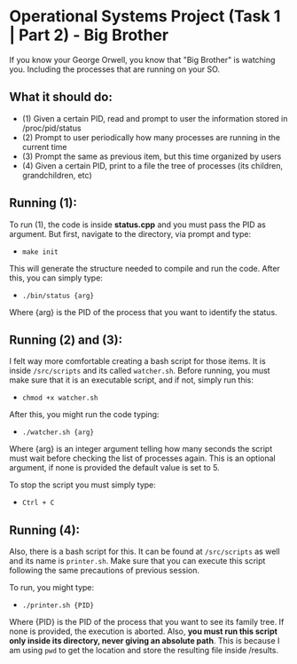 # Operational Systems Project (Task 1 | Part 2) - Big Brother

If you know your George Orwell, you know that "Big Brother" is watching you. Including the processes that are running on your SO.

## What it should do:

* (1) Given a certain PID, read and prompt to user the information stored in /proc/pid/status
* (2) Prompt to user periodically how many processes are running in the current time
* (3) Prompt the same as previous item, but this time organized by users
* (4) Given a certain PID, print to a file the tree of processes (its children, grandchildren, etc)

## Running (1):

To run (1), the code is inside <strong>status.cpp</strong> and you must pass the PID as argument. But first, navigate to the directory, via prompt and type:

* <code>make init</code>

This will generate the structure needed to compile and run the code. After this, you can simply type:

* <code>./bin/status {arg}</code>

Where {arg} is the PID of the process that you want to identify the status.

## Running (2) and (3):

I felt way more comfortable creating a bash script for those items. It is inside <code>/src/scripts</code> and its called <code>watcher.sh</code>. Before running, you must make sure that it is an executable script, and if not, simply run this:

* <code>chmod +x watcher.sh</code>

After this, you might run the code typing:

* <code>./watcher.sh {arg}</code>

Where {arg} is an integer argument telling how many seconds the script must wait before checking the list of processes again. This is an optional argument, if none is provided the default value is set to 5. 

To stop the script you must simply type:

* <code>Ctrl + C</code>

## Running (4):

Also, there is a bash script for this. It can be found at <code>/src/scripts</code> as well and its name is <code>printer.sh</code>.
Make sure that you can execute this script following the same precautions of previous session.

To run, you might type:

* <code>./printer.sh {PID}</code>

Where {PID} is the PID of the process that you want to see its family tree. If none is provided, the execution is aborted.
Also, <strong>you must run this script only inside its directory, never giving an absolute path</strong>. This is because I am using <code>pwd</code> to get the location and store the resulting file inside /results.
